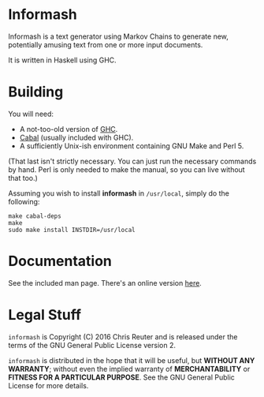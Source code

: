 # Informash

Informash is a text generator using Markov Chains to generate new,
potentially amusing text from one or more input documents.

It is written in Haskell using GHC.

# Building

You will need:

* A not-too-old version of [GHC](https://www.haskell.org/ghc/).
* [Cabal](https://www.haskell.org/cabal) (usually included with GHC).
* A sufficiently Unix-ish environment containing GNU Make and Perl 5.

(That last isn't strictly necessary.  You can just run the necessary
commands by hand.  Perl is only needed to make the manual, so you can
live without that too.)

Assuming you wish to install **informash** in `/usr/local`, simply do
the following:

    make cabal-deps
    make
    sudo make install INSTDIR=/usr/local

# Documentation

See the included man page.  There's an online version
[here](https://github.com/suetanvil/informash/blob/master/informash.pod).

# Legal Stuff

`informash` is Copyright (C) 2016 Chris Reuter and is released under
the terms of the GNU General Public License version 2.

`informash` is distributed in the hope that it will be useful, but
**WITHOUT ANY WARRANTY**; without even the implied warranty of
**MERCHANTABILITY** or **FITNESS FOR A PARTICULAR PURPOSE**.  See the
GNU General Public License for more details.




